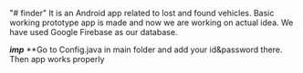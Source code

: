 "# finder" 
It is an Android app related to lost and found vehicles. Basic working
prototype app is made and now we are working on actual idea. We have
used Google Firebase as our database.

*****imp*****
**Go to Config.java in main folder and add your id&password there. Then app works properly
